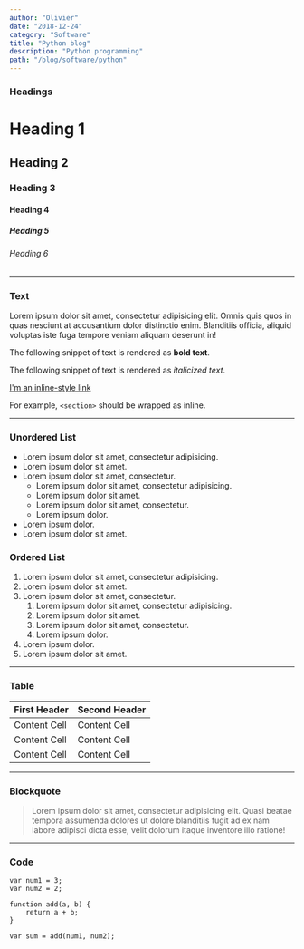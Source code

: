 ```yaml
---
author: "Olivier"
date: "2018-12-24"
category: "Software"
title: "Python blog"
description: "Python programming"
path: "/blog/software/python"
---
```


### Headings

# Heading 1

## Heading 2

### Heading 3

#### Heading 4

##### Heading 5

###### Heading 6

---

### Text

Lorem ipsum dolor sit amet, consectetur adipisicing elit. Omnis quis quos in quas nesciunt at accusantium dolor distinctio enim. Blanditiis officia, aliquid voluptas iste fuga tempore veniam aliquam deserunt in!

The following snippet of text is rendered as **bold text**.

The following snippet of text is rendered as *italicized text*.

[I'm an inline-style link](https://www.google.com)

For example, `<section>` should be wrapped as inline.

---

### Unordered List

* Lorem ipsum dolor sit amet, consectetur adipisicing.
* Lorem ipsum dolor sit amet.
* Lorem ipsum dolor sit amet, consectetur.
	* Lorem ipsum dolor sit amet, consectetur adipisicing.
	* Lorem ipsum dolor sit amet.
	* Lorem ipsum dolor sit amet, consectetur.
	* Lorem ipsum dolor.
* Lorem ipsum dolor.
* Lorem ipsum dolor sit amet.

### Ordered List

1. Lorem ipsum dolor sit amet, consectetur adipisicing.
1. Lorem ipsum dolor sit amet.
1. Lorem ipsum dolor sit amet, consectetur.
	1. Lorem ipsum dolor sit amet, consectetur adipisicing.
	1. Lorem ipsum dolor sit amet.
	1. Lorem ipsum dolor sit amet, consectetur.
	1. Lorem ipsum dolor.
1. Lorem ipsum dolor.
1. Lorem ipsum dolor sit amet.

---

### Table

First Header | Second Header
------------ | -------------
Content Cell | Content Cell
Content Cell | Content Cell
Content Cell | Content Cell

---

### Blockquote

> Lorem ipsum dolor sit amet, consectetur adipisicing elit. Quasi beatae tempora assumenda dolores ut dolore blanditiis fugit ad ex nam labore adipisci dicta esse, velit dolorum itaque inventore illo ratione!

---

### Code

	var num1 = 3;
	var num2 = 2;

	function add(a, b) {
		return a + b;
	}

	var sum = add(num1, num2);
  

